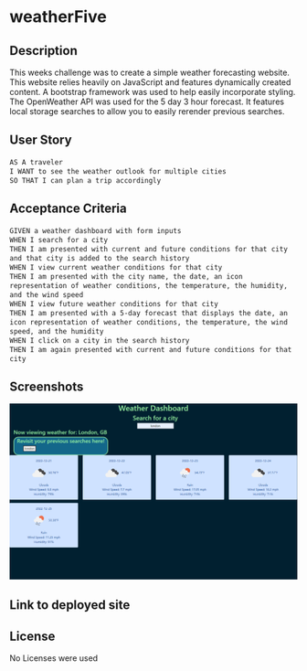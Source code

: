 # weatherFive

## Description

This weeks challenge was to create a simple weather forecasting website. This website relies heavily on JavaScript and features dynamically created content. A bootstrap framework was used to help easily incorporate styling. The OpenWeather API was used for the 5 day 3 hour forecast. It features local storage searches to allow you to easily rerender previous searches.


## User Story

```
AS A traveler
I WANT to see the weather outlook for multiple cities
SO THAT I can plan a trip accordingly
```

## Acceptance Criteria

```
GIVEN a weather dashboard with form inputs
WHEN I search for a city
THEN I am presented with current and future conditions for that city and that city is added to the search history
WHEN I view current weather conditions for that city
THEN I am presented with the city name, the date, an icon representation of weather conditions, the temperature, the humidity, and the wind speed
WHEN I view future weather conditions for that city
THEN I am presented with a 5-day forecast that displays the date, an icon representation of weather conditions, the temperature, the wind speed, and the humidity
WHEN I click on a city in the search history
THEN I am again presented with current and future conditions for that city
```

## Screenshots

![The following image shows the completed layout.](./Assets/Screenshot%202022-12-20%20163409.png)


## Link to deployed site


## License

No Licenses were used
